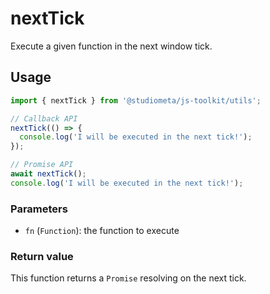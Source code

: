 # nextTick

Execute a given function in the next window tick.

## Usage

```js
import { nextTick } from '@studiometa/js-toolkit/utils';

// Callback API
nextTick(() => {
  console.log('I will be executed in the next tick!');
});

// Promise API
await nextTick();
console.log('I will be executed in the next tick!');
```

### Parameters

- `fn` (`Function`): the function to execute

### Return value

This function returns a `Promise` resolving on the next tick.
